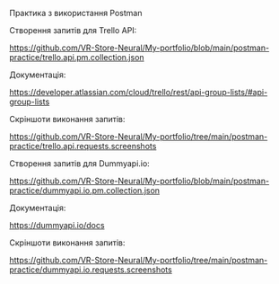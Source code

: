 Практика з використання Postman

Створення запитів для Trello API: 

https://github.com/VR-Store-Neural/My-portfolio/blob/main/postman-practice/trello.api.pm.collection.json

Документація: 

https://developer.atlassian.com/cloud/trello/rest/api-group-lists/#api-group-lists

Скріншоти виконання запитів: 

https://github.com/VR-Store-Neural/My-portfolio/tree/main/postman-practice/trello.api.requests.screenshots

Створення запитів для Dummyapi.io: 

https://github.com/VR-Store-Neural/My-portfolio/blob/main/postman-practice/dummyapi.io.pm.collection.json

Документація: 

https://dummyapi.io/docs

Скріншоти виконання запитів: 

https://github.com/VR-Store-Neural/My-portfolio/tree/main/postman-practice/dummyapi.io.requests.screenshots
